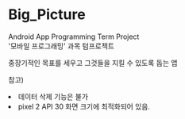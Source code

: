 # Big_Picture
Android App Programming Term Project</br>
'모바일 프로그래밍' 과목 텀프로젝트

<p>중장기적인 목표를 세우고 그것들을 지킬 수 있도록 돕는 앱</p>
<p>참고)</p>
<li>데이터 삭제 기능은 불가</li> 
<li>pixel 2 API 30 화면 크기에 최적화되어 있음.</li>
